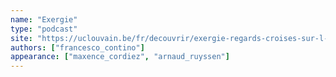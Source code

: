 ```yaml
---
name: "Exergie"
type: "podcast"
site: "https://uclouvain.be/fr/decouvrir/exergie-regards-croises-sur-l-energie-sous-toutes-ses-formes.html"
authors: ["francesco_contino"]
appearance: ["maxence_cordiez", "arnaud_ruyssen"]
---
```

